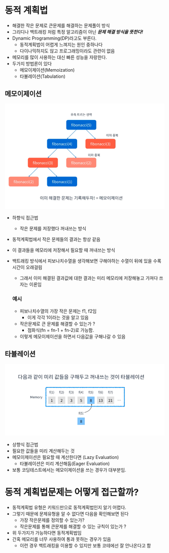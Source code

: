 # 동적 계획법
* 해결한 작은 문제로 큰문제를 해결하는 문제풀이 방식
* 그리디나 백트래킹 처럼 특정 알고리즘이 아닌 ***문제 해결 방식을 뜻한다!***
* Dynamic Programming(DP)라고도 부른다.
  * 동적계획법이 어렵게 느껴지는 원인 중하나다
  * 다이나믹하지도 않고 프로그래밍이라도 관련이 없음
* 메모리를 많이 사용하는 대신 빠른 성능을 자랑한다.
* 두가지 방법론이 있다
  * 메모이제이션(Memoization)
  * 타뷸레이션(Tabulation)

## 메모이제이션
![메모이제이션](./메모이제이션.png)
* 하향식 접근법
  * 작은 문제를 저장했다 꺼내쓰는 방식
* 동적계획법에서 작은 문제들의 결과는 항상 같음
* 이 결과들을 메모리에 저장해서 필요할 때 꺼내쓰는 방식
* 백트래킹 방식에서 피보나치수열을 생각해보면 구해야하는 수열이 뒤에 있을 수록 시간이 오래걸림
  * 그래서 이미 해결된 결과값에 대한 결과는 미리 메모리에 저장해놓고 가져다 쓰자는 이론임

  ### 예시
  * 피보나치수열의 가장 작은 문제는 f1, f2임
    * 이게 각각 1이라는 것을 알고 있음
  * 작은문제로 큰 문제를 해결할 수 있는가 ?
    * 점화식(fn = fn-1 + fn-2)로 가능함.
  * 이렇게 메모이제이션을 하면서 다음값을 구해나갈 수 있음

## 타뷸레이션
![타뷸레이션](./타뷸레이션.png)
* 상향식 접근법
* 필요한 값들을 미리 계산해두는 것
* 메모이제이션은 필요할 때 계산한다면 (Lazy Evaluation)
  - 타뷸레이션은 미리 계산해둠(Eager Evaluation)
* 보통 코딩테스트에서는 메모이제이션을 쓰는 경우가 대부분임.


# 동적 계획법문제는 어떻게 접근할까?
* 동적계획법 유형은 키워드만으로 동적계획법인지 알기 어렵다.
* 그렇기 때문에 문제유형을 알 수 없다면 다음을 확인해보면 된다
  * 가장 작은문제를 정의할 수 있는가?
  * 작은문제를 통해 큰문제를 해결할 수 있는 규칙이 있는가 ?
* 위 두가지가 가능하다면 동적계획법임
* 간혹 메모리를 너무 사용하여 통과 못하는 경우가 있음
  * 이런 경우 백트래킹을 이용할 수 있지만 보통 코테에선 잘 안나온다고 함
  